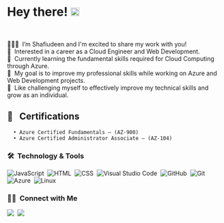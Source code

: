 # Hey there! <img src="https://emojipedia-us.s3.amazonaws.com/source/microsoft-teams/337/waving-hand_medium-dark-skin-tone_1f44b-1f3fe_1f3fe.png" width="20px"> </h2>

<br/>

🧔🏾‍♂️️ &nbsp;I’m Shafiudeen and I'm excited to share my work with you!\
👀 &nbsp;Interested in a career as a Cloud Engineer and Web Development.\
🌴 &nbsp;Currently learning the fundamental skills required for Cloud Computing through Azure.\
🔭 &nbsp;My goal is to improve my professional skills while working on Azure and Web Development projects.\
🧪 &nbsp;Like challenging myself to effectively improve my technical skills and grow as an individual.

## 📜 &nbsp; Certifications

      • Azure Certified Fundamentals – (AZ-900) 
      • Azure Certified Administrator Associate – (AZ-104)

### 🛠️ &nbsp;Technology & Tools

![JavaScript](https://img.shields.io/badge/-JavaScript-05122A?style=flat&logo=javascript)&nbsp;
![HTML](https://img.shields.io/badge/-HTML-05122A?style=flat&logo=HTML5)&nbsp;
![CSS](https://img.shields.io/badge/-CSS-05122A?style=flat&logo=CSS3&logoColor=1572B6)&nbsp;
![Visual Studio Code](https://img.shields.io/badge/-Visual%20Studio%20Code-05122A?style=flat&logo=visual-studio-code&logoColor=007ACC)&nbsp;
![GitHub](https://img.shields.io/badge/-GitHub-05122A?style=flat&logo=github)&nbsp;
![Git](https://img.shields.io/badge/-Git-05122A?style=flat&logo=git)&nbsp;
![Azure](https://img.shields.io/badge/Azure-informational?style=flat&logo=microsoft-azure&labelColor=181818&logoColor=white&color=050F2C)&nbsp;
![Linux](https://img.shields.io/badge/Linux-informational?style=flat&logo=linux&labelColor=181818&logoColor=white&color=050F2C)
  
### 🤝🏾 &nbsp;Connect with Me

<p>
<a href="https://www.linkedin.com/in/shafiudeenbala/"><img src="https://img.shields.io/badge/-Shafiudeen%20Bala-0077B5?style=flat&logo=Linkedin&logoColor=white"/></a>&nbsp;
<a href="mailto:shafiudeen_b@yahoo.com"><img src="https://img.shields.io/badge/-shafiudeen_b@yahoo.com-D14836?style=flat&logo=Gmail&logoColor=white"/></a>
</p>

